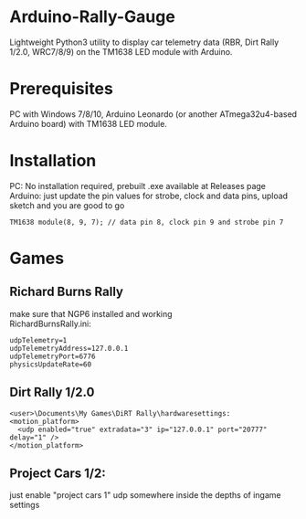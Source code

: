 # Arduino-Rally-Gauge
Lightweight Python3 utility to display car telemetry data (RBR, Dirt Rally 1/2.0, WRC7/8/9) on the TM1638 LED module with Arduino.

# Prerequisites
PC with Windows 7/8/10, Arduino Leonardo (or another ATmega32u4-based Arduino board) with TM1638 LED module.

# Installation
PC: No installation required, prebuilt .exe available at Releases page  
Arduino: just update the pin values for strobe, clock and data pins, upload sketch and you are good to go
```
TM1638 module(8, 9, 7); // data pin 8, clock pin 9 and strobe pin 7
```

# Games
## Richard Burns Rally
make sure that NGP6 installed and working  
RichardBurnsRally.ini:  
```[NGP]
udpTelemetry=1
udpTelemetryAddress=127.0.0.1
udpTelemetryPort=6776
physicsUpdateRate=60
```
## Dirt Rally 1/2.0
```
<user>\Documents\My Games\DiRT Rally\hardwaresettings:
<motion_platform>
  <udp enabled="true" extradata="3" ip="127.0.0.1" port="20777" delay="1" />
</motion_platform>
```

## Project Cars 1/2:
just enable "project cars 1" udp somewhere inside the depths of ingame settings
